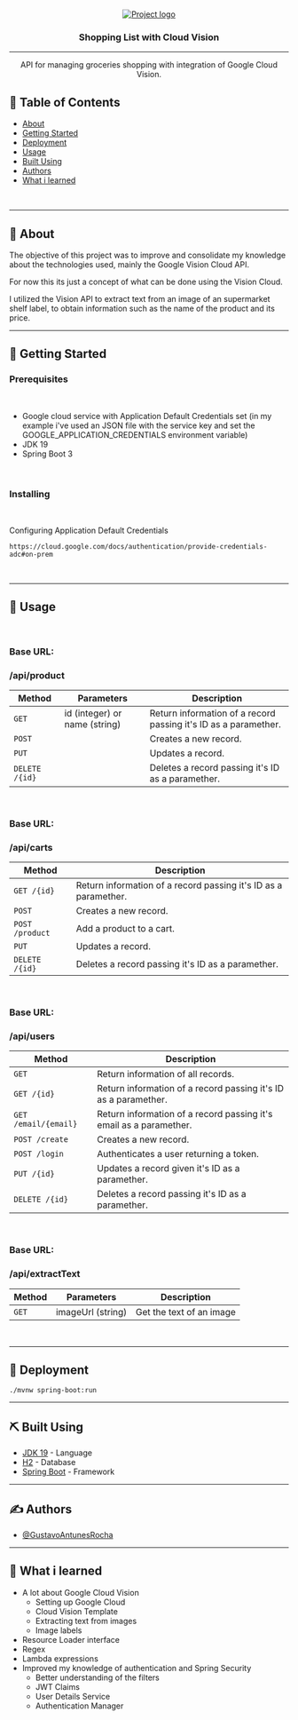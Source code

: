 <br>
<p align="center">
  <a href="" rel="noopener">
 <img src="https://user-images.githubusercontent.com/31359489/228345878-7616f0e0-a93c-40d5-9003-0ba66c70d8a6.gif" alt="Project logo"></a>
</p>

<h3 align="center">Shopping List with Cloud Vision</h3>



---

<p align="center"> API for managing groceries shopping with integration of Google Cloud Vision.
    <br> 
</p>

## 📝 Table of Contents

- [About](#about)
- [Getting Started](#getting_started)
- [Deployment](#deployment)
- [Usage](#usage)
- [Built Using](#built_using)
- [Authors](#authors)
- [What i learned](#learned)

<br>

---

## 🧐 About <a name = "about"></a>

<p>The objective of this project was to improve and consolidate my knowledge about the technologies used, mainly the Google Vision Cloud API.

For now this its just a concept of what can be done using the Vision Cloud.

I utilized the Vision API to extract text from an image of an supermarket shelf label, to obtain information such as the name of the product and its price.
</p>

---

## 🏁 Getting Started <a name = "getting_started"></a>


### Prerequisites

<br>

- Google cloud service with Application Default Credentials set (in my example i've used an JSON file with the service key and set the GOOGLE_APPLICATION_CREDENTIALS environment variable)
- JDK 19
- Spring Boot 3

<br>

### Installing
<br>

Configuring Application Default Credentials

```
https://cloud.google.com/docs/authentication/provide-credentials-adc#on-prem
```
<br>

---

## 🎈 Usage <a name="usage"></a>

<br>

### Base URL: 
### /api/product

| Method | Parameters | Description |
|---|---|---|
| `GET` | id (integer) or name (string) | Return information of a record passing it's ID as a paramether. |
| `POST` | | Creates a new record. |
| `PUT` | | Updates a record. |
| `DELETE /{id}` | | Deletes a record passing it's ID as a paramether. |

<br>

### Base URL: 
### /api/carts

| Method | Description |
|---|---|
| `GET /{id}` | Return information of a record passing it's ID as a paramether. |
| `POST` | Creates a new record. |
| `POST /product` | Add a product to a cart. |
| `PUT` | Updates a record. |
| `DELETE /{id}` | Deletes a record passing it's ID as a paramether. |

<br>

### Base URL: 
### /api/users

| Method | Description |
|---|---|
| `GET` | Return information of all records. |
| `GET /{id}` | Return information of a record passing it's ID as a paramether. |
| `GET /email/{email}` | Return information of a record passing it's email as a paramether. |
| `POST /create` | Creates a new record. |
| `POST /login` | Authenticates a user returning a token. |
| `PUT /{id}` | Updates a record given it's ID as a paramether. |
| `DELETE /{id}` | Deletes a record passing it's ID as a paramether. |

<br>

### Base URL: 
### /api/extractText

| Method | Parameters | Description |
|---|---|---|
| `GET` | imageUrl (string) | Get the text of an image |

<br>

---

## 🚀 Deployment <a name = "deployment"></a>

```
./mvnw spring-boot:run
```
---

## ⛏️ Built Using <a name = "built_using"></a>

- [JDK 19](https://www.oracle.com/java/technologies/javase/jdk19-archive-downloads.html) - Language
- [H2](https://www.h2database.com/html/main.html) - Database
- [Spring Boot](https://spring.io/) - Framework

---

## ✍️ Authors <a name = "authors"></a>

- [@GustavoAntunesRocha](https://github.com/GustavoAntunesRocha)

---


## 🎉 What i learned <a name = "learned"></a>

- A lot about Google Cloud Vision
  - Setting up Google Cloud
  - Cloud Vision Template
  - Extracting text from images
  - Image labels
- Resource Loader interface
- Regex
- Lambda expressions
- Improved my knowledge of authentication and Spring Security
  - Better understanding of the filters
  - JWT Claims
  - User Details Service
  - Authentication Manager
